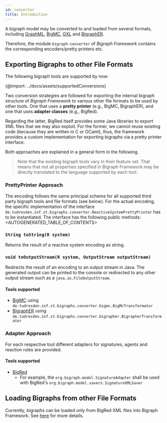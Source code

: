 ```yaml
---
id: converter
title: Introduction
---
```


A bigraph model may be converted to and loaded from several formats,
including [GraphML](http://graphml.graphdrawing.org/), [BigMC](http://bigraph.org/bigmc/), [GXL](http://www.gupro.de/GXL/) and
[BigraphER](http://www.dcs.gla.ac.uk/~michele/bigrapher.html).

Therefore, the module `bigraph-converter` of _Bigraph Framework_ contains the corresponding
encoders/pretty printers etc.

## Exporting Bigraphs to other File Formats

The following bigraph tools are supported by now:

{@import: ../docs/assets/supportedConversions}

Two conversion strategies are followed for exporting the internal bigraph structure of _Bigraph Framework_ to various other file formats to be used by other tools. One that uses a **pretty printer** (e.g., BigMC, BigraphER), and one that uses **adapter classes** (e.g., BigRed).

Regarding the latter, BigRed itself provides some Java libraries to export XML files that we may also exploit.
For the former, we cannot reuse existing code (because they are written in C or OCaml), thus, the framework provides a custom implementation for exporting bigraphs via a pretty printer interface.

Both approaches are explained in a general form in the following.

> Note that the existing bigraph tools vary in their feature set.
> That means that not all properties specified in Bigraph Framework may be directly translated to the language supported by each tool.

### PrettyPrinter Approach

The encoding follows the same principal schema for all supported third party bigraph tools and file formats (see below).
For the actual encoding, the specific implementation of the interface `de.tudresden.inf.st.bigraphs.converter.ReactiveSystemPrettyPrinter` has to be instantiated.
The interface has the following public methods:
<AUTOGENERATED_TABLE_OF_CONTENTS>

### `String toString(R system)`

Returns the result of a reactive system encoding as string.

### `void toOutputStream(R system, OutputStream outputStream)`
Redirects the result of an encoding to an output stream in Java.
The generated output can be printed to the console or redirected to any other output stream such as a `java.io.FileOutputStream`.

#### Tools supported

- [BigMC](converter/bigmc-converter) using `de.tudresden.inf.st.bigraphs.converter.bigmc.BigMcTransformator`
- [BigraphER](converter/bigrapher-converter) using `de.tudresden.inf.st.bigraphs.converter.bigrapher.BigrapherTransformator`

### Adapter Approach

For each respective tool different adapters for signatures, agents and reaction rules are provided.

#### Tools supported

- [BigRed](converter/bigred-converter#exporting-to-bigred)
    - For example, the `org.bigraph.model.SignatureAdapter` shall be used with BigRed's `org.bigraph.model.savers.SignatureXMLSaver`



## Loading Bigraphs from other File Formats

Currently, bigraphs can be loaded only from BigRed XML files into Bigraph Framework. See [here](converter/bigred-converter#loading-bigred-xml-files-signatures-agents-rules-simulation-specification) for more details.